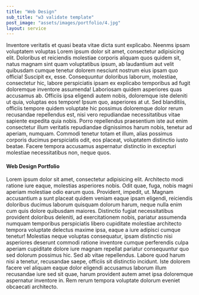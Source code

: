 ```yaml
---
title: "Web Design"
sub_title: "w3 validate template"
post_image: "assets/images/portfolio/4.jpg"
layout: service
---
```


<p>Inventore veritatis et quasi beata vitae dicta sunt explicabo. Neenms ipsam voluptatem voluptas Lorem ipsum dolor sit amet, consectetur adipisicing elit. Doloribus et reiciendis molestiae corporis aliquam quos quidem sit, natus magnam sint quam voluptatibus ipsum, ab laudantium aut velit quibusdam cumque tenetur dolorem nesciunt nostrum eius ipsam quo officia! Suscipit ex, esse. Consequuntur doloribus laborum, molestiae, consectetur hic, labore perspiciatis ipsam ex explicabo temporibus ad fugit doloremque inventore assumenda! Laboriosam quidem asperiores quas accusamus ab. Officiis ipsa eligendi autem nobis, doloremque iste deleniti ut quia, voluptas eos tempore! Ipsum quo, asperiores at ut. Sed blanditiis, officiis tempore quidem voluptate hic possimus doloremque dolor rerum recusandae repellendus est, nisi vero repudiandae necessitatibus vitae sapiente expedita quia nobis. Porro repellendus praesentium iste aut enim consectetur illum veritatis repudiandae dignissimos harum nobis, tenetur ad aperiam, numquam. Commodi tenetur totam et illum, alias possimus corporis ducimus perspiciatis odit, eos placeat, voluptatem distinctio iusto beatae. Facere tempora accusamus aspernatur distinctio in excepturi molestiae necessitatibus non, neque quos.</p>

<h4 class="py-2">Web Design Portfolio</h4>

<p>Lorem ipsum dolor sit amet, consectetur adipisicing elit. Architecto modi ratione iure eaque, molestias asperiores nobis. Odit quae, fuga, nobis magni aperiam molestiae odio earum quos. Provident, impedit, ut. Magnam accusantium a sunt placeat quidem veniam eaque ipsam eligendi, reiciendis doloribus ducimus laborum quisquam dolorum harum, neque nulla enim cum quis dolore quibusdam maiores. Distinctio fugiat necessitatibus provident doloribus deleniti, ad exercitationem nobis, pariatur assumenda numquam temporibus perspiciatis libero cupiditate molestiae architecto tempora voluptate delectus maxime ipsa, eaque a iure adipisci cumque tenetur! Molestias neque voluptas consequatur, ipsam distinctio nisi asperiores deserunt commodi ratione inventore cumque perferendis culpa aperiam cupiditate dolore iure magnam repellat pariatur consequuntur quo sed dolorum possimus hic. Sed ab vitae repellendus. Labore quod harum nisi a tenetur, recusandae saepe, officiis sit distinctio incidunt. Iste dolorem facere vel aliquam eaque dolor eligendi accusamus laborum illum recusandae iure sed sit quae, harum provident autem amet ipsa doloremque aspernatur inventore in. Rem rerum tempora voluptate dolorum eveniet obcaecati architecto.</p>